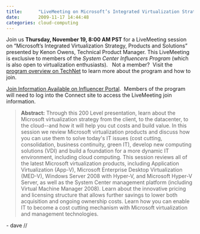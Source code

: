 ```yaml
---
title:      "LiveMeeting on Microsoft’s Integrated Virtualization Strategy&#58; Thursday, Nov. 19, 8&#58;00 AM PST"
date:       2009-11-17 14:44:48
categories: cloud-computing
---
```

Join us **Thursday, November 19, 8:00 AM PST** for a LiveMeeting session on  “Microsoft’s Integrated Virtualization Strategy, Products and Solutions” presented by Kenon Owens, Technical Product Manager. This LiveMeeting is exclusive to members of the _System Center Influencers Program_ (which is also open to virtualization enthusiasts).   Not a member?  Visit the [program overview on TechNet](https://technet.microsoft.com/ee532416.aspx) to learn more about the program and how to join. 

[Join Information Available on Influencer Portal](https://sharepoint.connect.microsoft.com/SystemCenterCommunity/Lists/Announcements/DispForm.aspx?ID=15&Source=https%3A%2F%2Fsharepoint%2Econnect%2Emicrosoft%2Ecom%2FSystemCenterCommunity%2FOffers%2Easpx).  Members of the program will need to log into the Connect site to access the LiveMeeting join information. 

> **Abstract:** Through this 200 Level presentation, learn about the Microsoft virtualization strategy from the client, to the datacenter, to the cloud--and how it will help you cut costs and build value. In this session we review Microsoft virtualization products and discuss how you can use them to solve today's IT issues (cost cutting, consolidation, business continuity, green IT), develop new computing solutions (VDI) and build a foundation for a more dynamic IT environment, including cloud computing. This session reviews all of the latest Microsoft virtualization products, including Application Virtualization (App-V), Microsoft Enterprise Desktop Virtualization (MED-V), Windows Server 2008 with Hyper-V, and Microsoft Hyper-V Server, as well as the System Center management platform (including Virtual Machine Manager 2008). Learn about the innovative pricing and licensing structure that allows further savings to lower both acquisition and ongoing ownership costs. Learn how you can enable IT to become a cost cutting mechanism with Microsoft virtualization and management technologies.

\- dave //
